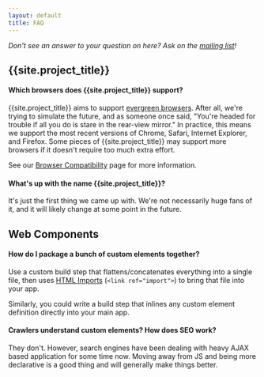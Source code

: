 ```yaml
---
layout: default
title: FAQ
---
```


*Don't see an answer to your question on here? Ask on the [mailing list](/discuss.html)!*

## {{site.project_title}} 

#### Which browsers does {{site.project_title}} support?

{{site.project_title}} aims to support [evergreen browsers](http://www.yetihq.com/blog/evergreen-web-browser/). After all, we're trying to simulate the future, and as someone once said, "You're headed for trouble if all you do is stare in the rear-view mirror." In practice, this means we support the most recent versions of Chrome, Safari, Internet Explorer, and Firefox. Some pieces of {{site.project_title}} may support more browsers if it doesn't require too much extra effort.

See our [Browser Compatibility](/compatibility.html) page for more information.

#### What's up with the name {{site.project_title}}?

It's just the first thing we came up with. We're not necessarily huge fans of it,
and it will likely change at some point in the future.

## Web Components

#### How do I package a bunch of custom elements together?

Use a custom build step that flattens/concatenates everything into a single file,
then uses [HTML Imports](/platform/html-imports.html) (`<link ref="import">`) to 
bring that file into your app. 

Similarly, you could write a build step that inlines any custom element definition directly into your main app. 

#### Crawlers understand custom elements? How does SEO work?

They don't. However, search engines have been dealing with heavy AJAX
based application for some time now. Moving away from JS and being more declarative
is a good thing and will generally make things better.